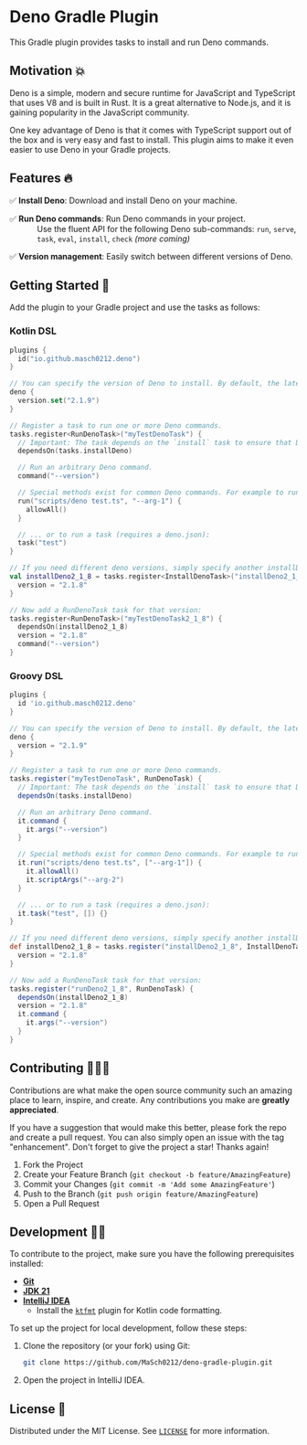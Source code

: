 # Deno Gradle Plugin

This Gradle plugin provides tasks to install and run Deno commands.

## Motivation 💥

Deno is a simple, modern and secure runtime for JavaScript and TypeScript that uses V8 and is built in Rust.
It is a great alternative to Node.js, and it is gaining popularity in the JavaScript community.

One key advantage of Deno is that it comes with TypeScript support out of the box and is very easy and fast to install.
This plugin aims to make it even easier to use Deno in your Gradle projects.

## Features 🔥

✅ **Install Deno**: Download and install Deno on your machine.

✅ **Run Deno commands**: Run Deno commands in your project.<br>
<span style="display: inline-block; padding-left: 3rem;">
Use the fluent API for the following Deno sub-commands: `run`, `serve`, `task`, `eval`, `install`, `check` _(more
coming)_
</span>

✅ **Version management**: Easily switch between different versions of Deno.

## Getting Started 🚀

Add the plugin to your Gradle project and use the tasks as follows:

### Kotlin DSL

```kotlin
plugins {
  id("io.github.masch0212.deno")
}

// You can specify the version of Deno to install. By default, the latest version is installed.
deno {
  version.set("2.1.9")
}

// Register a task to run one or more Deno commands.
tasks.register<RunDenoTask>("myTestDenoTask") {
  // Important: The task depends on the `install` task to ensure that Deno is installed before running the commands.
  dependsOn(tasks.installDeno)

  // Run an arbitrary Deno command.
  command("--version")

  // Special methods exist for common Deno commands. For example to run a script:
  run("scripts/deno test.ts", "--arg-1") {
    allowAll()
  }

  // ... or to run a task (requires a deno.json):
  task("test")
}

// If you need different deno versions, simply specify another installDeno command:
val installDeno2_1_8 = tasks.register<InstallDenoTask>("installDeno2_1_8") {
  version = "2.1.8"
}

// Now add a RunDenoTask task for that version:
tasks.register<RunDenoTask>("myTestDenoTask2_1_8") {
  dependsOn(installDeno2_1_8)
  version = "2.1.8"
  command("--version")
}
```

### Groovy DSL

```groovy
plugins {
  id 'io.github.masch0212.deno'
}

// You can specify the version of Deno to install. By default, the latest version is installed.
deno {
  version = "2.1.9"
}

// Register a task to run one or more Deno commands.
tasks.register("myTestDenoTask", RunDenoTask) {
  // Important: The task depends on the `install` task to ensure that Deno is installed before running the commands.
  dependsOn(tasks.installDeno)

  // Run an arbitrary Deno command.
  it.command {
    it.args("--version")
  }

  // Special methods exist for common Deno commands. For example to run a script:
  it.run("scripts/deno test.ts", ["--arg-1"]) {
    it.allowAll()
    it.scriptArgs("--arg-2")
  }

  // ... or to run a task (requires a deno.json):
  it.task("test", []) {}
}

// If you need different deno versions, simply specify another installDeno command:
def installDeno2_1_8 = tasks.register("installDeno2_1_8", InstallDenoTask) {
  version = "2.1.8"
}

// Now add a RunDenoTask task for that version:
tasks.register("runDeno2_1_8", RunDenoTask) {
  dependsOn(installDeno2_1_8)
  version = "2.1.8"
  it.command {
    it.args("--version")
  }
}
```

## Contributing 🧑🏻‍💻

Contributions are what make the open source community such an amazing place to learn, inspire, and create. Any
contributions you make are **greatly appreciated**.

If you have a suggestion that would make this better, please fork the repo and create a pull request. You can also
simply open an issue with the tag "enhancement". Don't forget to give the project a star! Thanks again!

1. Fork the Project
2. Create your Feature Branch (`git checkout -b feature/AmazingFeature`)
3. Commit your Changes (`git commit -m 'Add some AmazingFeature'`)
4. Push to the Branch (`git push origin feature/AmazingFeature`)
5. Open a Pull Request

## Development 🧑‍💻

To contribute to the project, make sure you have the following prerequisites installed:

- [**Git**](https://git-scm.com/)
- [**JDK 21**](https://adoptium.net/temurin/releases/?version=21)
- [**IntelliJ IDEA**](https://www.jetbrains.com/idea/download/)
  - Install the [`ktfmt`](https://github.com/facebook/ktfmt) plugin for Kotlin code formatting.

To set up the project for local development, follow these steps:

1. Clone the repository (or your fork) using Git:
   ```bash
   git clone https://github.com/MaSch0212/deno-gradle-plugin.git
   ```
2. Open the project in IntelliJ IDEA.

## License 🔑

Distributed under the MIT License. See [`LICENSE`](LICENSE) for more information.
